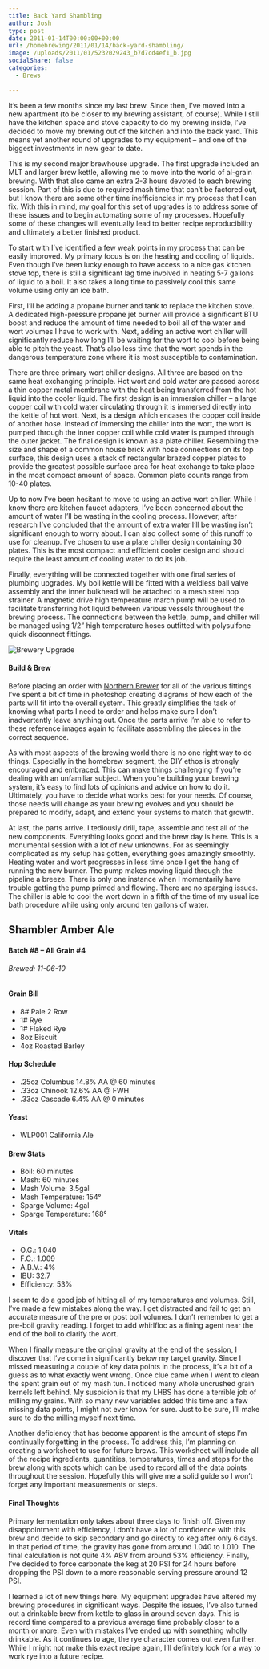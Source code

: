 ```yaml
---
title: Back Yard Shambling
author: Josh
type: post
date: 2011-01-14T00:00:00+00:00
url: /homebrewing/2011/01/14/back-yard-shambling/
image: /uploads/2011/01/5232029243_b7d7cd4ef1_b.jpg
socialShare: false
categories:
  - Brews

---
```

It’s been a few months since my last brew. Since then, I’ve moved into a new apartment (to be closer to my brewing assistant, of course). While I still have the kitchen space and stove capacity to do my brewing inside, I’ve decided to move my brewing out of the kitchen and into the back yard. This means yet another round of upgrades to my equipment &#8211; and one of the biggest investments in new gear to date.

This is my second major brewhouse upgrade. The first upgrade included an MLT and larger brew kettle, allowing me to move into the world of al-grain brewing. With that also came an extra 2-3 hours devoted to each brewing session. Part of this is due to required mash time that can’t be factored out, but I know there are some other time inefficiencies in my process that I can fix. With this in mind, my goal for this set of upgrades is to address some of these issues and to begin automating some of my processes. Hopefully some of these changes will eventually lead to better recipe reproducibility and ultimately a better finished product.

<!-- more -->

To start with I’ve identified a few weak points in my process that can be easily improved. My primary focus is on the heating and cooling of liquids. Even though I’ve been lucky enough to have access to a nice gas kitchen stove top, there is still a significant lag time involved in heating 5-7 gallons of liquid to a boil. It also takes a long time to passively cool this same volume using only an ice bath.

First, I’ll be adding a propane burner and tank to replace the kitchen stove. A dedicated high-pressure propane jet burner will provide a significant BTU boost and reduce the amount of time needed to boil all of the water and wort volumes I have to work with. Next, adding an active wort chiller will significantly reduce how long I’ll be waiting for the wort to cool before being able to pitch the yeast. That’s also less time that the wort spends in the dangerous temperature zone where it is most susceptible to contamination.

There are three primary wort chiller designs. All three are based on the same heat exchanging principle. Hot wort and cold water are passed across a thin copper metal membrane with the heat being transferred from the hot liquid into the cooler liquid. The first design is an immersion chiller &#8211; a large copper coil with cold water circulating through it is immersed directly into the kettle of hot wort. Next, is a design which encases the copper coil inside of another hose. Instead of immersing the chiller into the wort, the wort is pumped through the inner copper coil while cold water is pumped through the outer jacket. The final design is known as a plate chiller. Resembling the size and shape of a common house brick with hose connections on its top surface, this design uses a stack of rectangular brazed copper plates to provide the greatest possible surface area for heat exchange to take place in the most compact amount of space. Common plate counts range from 10-40 plates.

Up to now I’ve been hesitant to move to using an active wort chiller. While I know there are kitchen faucet adapters, I’ve been concerned about the amount of water I’ll be wasting in the cooling process. However, after research I’ve concluded that the amount of extra water I’ll be wasting isn’t significant enough to worry about. I can also collect some of this runoff to use for cleanup. I’ve chosen to use a plate chiller design containing 30 plates. This is the most compact and efficient cooler design and should require the least amount of cooling water to do its job.

Finally, everything will be connected together with one final series of plumbing upgrades. My boil kettle will be fitted with a weldless ball valve assembly and the inner bulkhead will be attached to a mesh steel hop strainer. A magnetic drive high temperature march pump will be used to facilitate transferring hot liquid between various vessels throughout the brewing process. The connections between the kettle, pump, and chiller will be managed using 1/2” high temperature hoses outfitted with polysulfone quick disconnect fittings.

![Brewery Upgrade](/images/homebrew/IMG_1047.jpg)

#### Build & Brew

Before placing an order with [Northern Brewer][2] for all of the various fittings I’ve spent a bit of time in photoshop creating diagrams of how each of the parts will fit into the overall system. This greatly simplifies the task of knowing what parts I need to order and helps make sure I don’t inadvertently leave anything out. Once the parts arrive I’m able to refer to these reference images again to facilitate assembling the pieces in the correct sequence.

As with most aspects of the brewing world there is no one right way to do things. Especially in the homebrew segment, the DIY ethos is strongly encouraged and embraced. This can make things challenging if you’re dealing with an unfamiliar subject. When you’re building your brewing system, it’s easy to find lots of opinions and advice on how to do it. Ultimately, you have to decide what works best for your needs. Of course, those needs will change as your brewing evolves and you should be prepared to modify, adapt, and extend your systems to match that growth.

At last, the parts arrive. I tediously drill, tape, assemble and test all of the new components. Everything looks good and the brew day is here. This is a monumental session with a lot of new unknowns. For as seemingly complicated as my setup has gotten, everything goes amazingly smoothly. Heating water and wort progresses in less time once I get the hang of running the new burner. The pump makes moving liquid through the pipeline a breeze. There is only one instance when I momentarily have trouble getting the pump primed and flowing. There are no sparging issues. The chiller is able to cool the wort down in a fifth of the time of my usual ice bath procedure while using only around ten gallons of water.



## Shambler Amber Ale

#### Batch #8 &#8211; All Grain #4

###### Brewed: 11-06-10

#### Grain Bill

  * 8# Pale 2 Row
  * 1# Rye
  * 1# Flaked Rye
  * 8oz Biscuit
  * 4oz Roasted Barley

#### Hop Schedule

  * .25oz Columbus 14.8% AA @ 60 minutes
  * .33oz Chinook 12.6% AA @ FWH
  * .33oz Cascade 6.4% AA @ 0 minutes

#### Yeast

  * WLP001 California Ale

#### Brew Stats

  * Boil: 60 minutes
  * Mash: 60 minutes
  * Mash Volume: 3.5gal
  * Mash Temperature: 154°
  * Sparge Volume: 4gal
  * Sparge Temperature: 168°

#### Vitals

  * O.G.: 1.040
  * F.G.: 1.009
  * A.B.V.: 4%
  * IBU: 32.7
  * Efficiency: 53%

I seem to do a good job of hitting all of my temperatures and volumes. Still, I’ve made a few mistakes along the way. I get distracted and fail to get an accurate measure of the pre or post boil volumes. I don’t remember to get a pre-boil gravity reading. I forget to add whirlfloc as a fining agent near the end of the boil to clarify the wort.

When I finally measure the original gravity at the end of the session, I discover that I’ve come in significantly below my target gravity. Since I missed measuring a couple of key data points in the process, it’s a bit of a guess as to what exactly went wrong. Once clue came when I went to clean the spent grain out of my mash tun. I noticed many whole uncrushed grain kernels left behind. My suspicion is that my LHBS has done a terrible job of milling my grains. With so many new variables added this time and a few missing data points, I might not ever know for sure. Just to be sure, I’ll make sure to do the milling myself next time.

Another deficiency that has become apparent is the amount of steps I’m continually forgetting in the process. To address this, I’m planning on creating a worksheet to use for future brews. This worksheet will include all of the recipe ingredients, quantities, temperatures, times and steps for the brew along with spots which can be used to record all of the data points throughout the session. Hopefully this will give me a solid guide so I won’t forget any important measurements or steps.

#### Final Thoughts

Primary fermentation only takes about three days to finish off. Given my disappointment with efficiency, I don’t have a lot of confidence with this brew and decide to skip secondary and go directly to keg after only 6 days. In that period of time, the gravity has gone from around 1.040 to 1.010. The final calculation is not quite 4% ABV from around 53% efficiency. Finally, I’ve decided to force carbonate the keg at 20 PSI for 24 hours before dropping the PSI down to a more reasonable serving pressure around 12 PSI.

I learned a lot of new things here. My equipment upgrades have altered my brewing procedures in significant ways. Despite the issues, I’ve also turned out a drinkable brew from kettle to glass in around seven days. This is record time compared to a previous average time probably closer to a month or more. Even with mistakes I’ve ended up with something wholly drinkable. As it continues to age, the rye character comes out even further. While I might not make this exact recipe again, I’ll definitely look for a way to work rye into a future recipe.


 [2]: http://northernbrewer.com/

